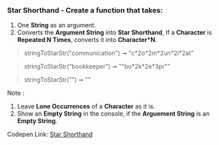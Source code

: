 ### Star Shorthand - Create a function that takes: 

1. One **String** as an argument. 
1. Converts the **Argument String** into **Star Shorthand**, If a **Character** is **Repeated N Times**, converts it into **Character*N**.

> stringToStarStr("communication") ➞ "c\*2o\*2m\*2un\*2i\*2at" 

> stringToStarStr("bookkeeper") ➞ ""bo\*2k\*2e\*3pr""

> stringToStarStr("") ➞ ""

Note :
1. Leave **Lone Occurrences** of a **Character** as it is.
1. Show an **Empty String** in the console, if the **Arguement String** is an **Empty String**. 

Codepen Link: [Star Shorthand](https://codepen.io/naveencoder/pen/qBWoaPN?editors=0012)